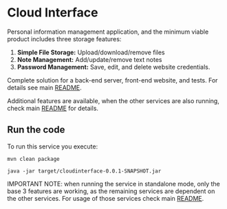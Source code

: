 # Cloud Interface

Personal information management application, and the minimum viable product includes three storage features:

1. **Simple File Storage:** Upload/download/remove files
2. **Note Management:** Add/update/remove text notes
3. **Password Management:** Save, edit, and delete website credentials.

Complete solution for a back-end server, front-end website, and tests. For details see main [README](../README.md).

Additional features are available, when the other services are also running, check main [README](../README.md) for
details.

## Run the code

To run this service you execute:

```
mvn clean package
```

```
java -jar target/cloudinterface-0.0.1-SNAPSHOT.jar
```

IMPORTANT NOTE: when running the service in standalone mode, only the base 3 features are working, as the remaining
services are dependent on the other services. For usage of those services check main [README](..\README.md).